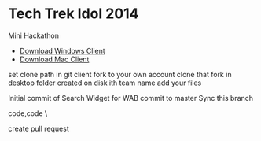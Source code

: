 Tech Trek Idol 2014
==================

Mini Hackathon

* [Download Windows Client](https://windows.github.com)  
* [Download Mac Client](https://mac.github.com)



set clone path in git client
fork to your own account
clone that fork in desktop
folder created on disk ith team name
add your files

Initial commit of Search Widget for WAB
commit to master
Sync this branch

code,code
\

create pull request
